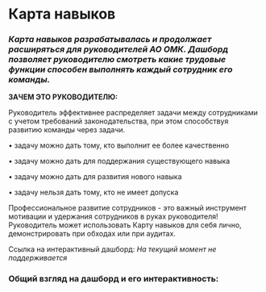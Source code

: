 # Карта навыков

### _Карта навыков разрабатывалась и продолжает расширяться для руководителей АО ОМК. Дашборд позволяет руководителю смотреть какие трудовые функции способен выполнять каждый сотрудник его команды._

__ЗАЧЕМ ЭТО РУКОВОДИТЕЛЮ:__

Руководитель эффективнее распределяет задачи между сотрудниками с учетом требований законодательства, при этом способствуя развитию команды через задачи.

• задачу можно дать тому, кто выполнит ее более качественно

• задачу можно дать для поддержания существующего навыка

• задачу можно дать для развития нового навыка 

• задачу нельзя дать тому, кто не имеет допуска

Профессиональное развитие сотрудников - это важный инструмент мотивации и удержания сотрудников в руках руководителя!
Руководитель может использовать Карту навыков для себя лично, демонстрировать при обходах или при аудитах.


Ссылка на интерактивный дашборд: _На текущий момент не поддерживается_


### Общий взгляд на дашборд и его интерактивность:
